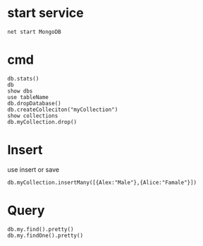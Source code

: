 # start service

```
net start MongoDB
```

# cmd

```
db.stats()
db
show dbs
use tableName
db.dropDatabase()
db.createColleciton("myCollection")
show collections
db.myCollection.drop()
```

# Insert

use insert or save

```
db.myCollection.insertMany([{Alex:"Male"},{Alice:"Famale"}])
```

# Query

```
db.my.find().pretty()
db.my.findOne().pretty()
```
